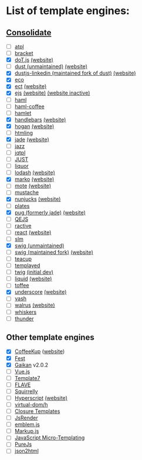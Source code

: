 # List of template engines:

## [Consolidate](https://github.com/tj/consolidate.js)
 - [ ] [atpl](https://github.com/soywiz/atpl.js)
 - [ ] [bracket](https://github.com/danlevan/bracket-template)
 - [x] [doT.js](https://github.com/olado/doT) [(website)](http://olado.github.io/doT/)
 - [ ] [dust (unmaintained)](https://github.com/akdubya/dustjs) [(website)](http://akdubya.github.com/dustjs/)
 - [x] [dustjs-linkedin (maintained fork of dust)](https://github.com/linkedin/dustjs) [(website)](http://linkedin.github.io/dustjs/)
 - [x] [eco](https://github.com/sstephenson/eco)
 - [x] [ect](https://github.com/baryshev/ect) [(website)](http://ectjs.com/)
 - [x] [ejs](https://github.com/mde/ejs) [(website)](http://ejs.co/) [(website inactive)](http://embeddedjs.com/)
 - [ ] [haml](https://github.com/visionmedia/haml.js)
 - [ ] [haml-coffee](https://github.com/9elements/haml-coffee)
 - [ ] [hamlet](https://github.com/gregwebs/hamlet.js)
 - [x] [handlebars](https://github.com/wycats/handlebars.js/) [(website)](http://handlebarsjs.com/)
 - [x] [hogan](https://github.com/twitter/hogan.js) [(website)](http://twitter.github.io/hogan.js/)
 - [ ] [htmling](https://github.com/codemix/htmling)
 - [x] [jade](https://github.com/visionmedia/jade) [(website)](http://jade-lang.com/)
 - [ ] [jazz](https://github.com/shinetech/jazz)
 - [ ] [jqtpl](https://github.com/kof/jqtpl)
 - [ ] [JUST](https://github.com/baryshev/just)
 - [ ] [liquor](https://github.com/chjj/liquor)
 - [ ] [lodash](https://github.com/bestiejs/lodash) [(website)](http://lodash.com/)
 - [x] [marko](https://github.com/marko-js/marko) [(website)](http://markojs.com)
 - [ ] [mote](https://github.com/satchmorun/mote) [(website)](http://satchmorun.github.io/mote/)
 - [ ] [mustache](https://github.com/janl/mustache.js)
 - [x] [nunjucks](https://github.com/mozilla/nunjucks) [(website)](https://mozilla.github.io/nunjucks)
 - [ ] [plates](https://github.com/flatiron/plates)
 - [x] [pug (formerly jade)](https://github.com/pugjs/pug) [(website)](http://jade-lang.com/)
 - [ ] [QEJS](https://github.com/jepso/QEJS)
 - [ ] [ractive](https://github.com/Rich-Harris/Ractive)
 - [ ] [react](https://github.com/facebook/react) [(website)](http://facebook.github.io/react/)
 - [ ] [slm](https://github.com/slm-lang/slm)
 - [x] [swig (unmaintained)](https://github.com/paularmstrong/swig)
 - [ ] [swig (maintained fork)](https://github.com/node-swig/swig-templates) [(website)](http://node-swig.github.io/swig-templates/)
 - [ ] [teacup](https://github.com/goodeggs/teacup)
 - [ ] [templayed](http://archan937.github.com/templayed.js/)
 - [ ] [twig](https://github.com/justjohn/twig.js) [(initial dev)](https://github.com/twigjs/twig.js)
 - [ ] [liquid](https://github.com/leizongmin/tinyliquid) [(website)](http://liquidmarkup.org/)
 - [ ] [toffee](https://github.com/malgorithms/toffee)
 - [x] [underscore](https://github.com/documentcloud/underscore) [(website)](http://underscorejs.org/#template)
 - [ ] [vash](https://github.com/kirbysayshi/vash)
 - [ ] [walrus](https://github.com/jeremyruppel/walrus) [(website)](http://documentup.com/jeremyruppel/walrus/)
 - [ ] [whiskers](https://github.com/gsf/whiskers.js)
 - [ ] [thunder](https://github.com/dreamerslab/thunder)

## Other template engines
 - [x] [CoffeeKup](https://github.com/mauricemach/coffeekup) ([website](http://coffeekup.org/))
 - [x] [Fest](https://github.com/mailru/fest)
 - [x] [Gaikan](https://github.com/Deathspike/gaikan) v2.0.2
 - [ ] [Vue.js](http://vuejs.org/)
 - [ ] [Template7](http://idangero.us/template7/)
 - [ ] [FLAVE](https://www.npmjs.com/package/flave)
 - [ ] [Squirrelly](https://www.npmjs.com/package/squirrelly)
 - [ ] [Hyperscript](https://github.com/hyperhype/hyperscript) [(website)](http://hyperhype.github.io/hyperscript/)
 - [ ] [virtual-dom/h](https://github.com/Matt-Esch/virtual-dom)
 - [ ] [Closure Templates](https://www.youtube.com/watch?v=M3uWx-fhjUc)
 - [ ] [JsRender](http://www.jsviews.com/#download)
 - [ ] [emblem.js](https://github.com/machty/emblem.js)
 - [ ] [Markup.js](https://github.com/adammark/Markup.js/)
 - [ ] [JavaScript Micro-Templating](https://johnresig.com/blog/javascript-micro-templating/)
 - [ ] [PureJs](http://beebole.com/pure/)
 - [ ] [json2html](http://json2html.com/)
